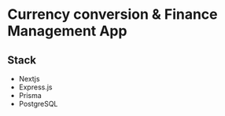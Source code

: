 # Currency conversion & Finance Management App

## Stack
* Nextjs
* Express.js
* Prisma
* PostgreSQL

